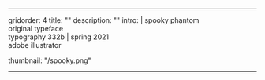 ---

gridorder: 4
title: ""
description: ""
intro: |
 spooky phantom <br>
 original typeface <br>
 typography 332b | spring 2021 <br>
 adobe illustrator

thumbnail: "/spooky.png"

---